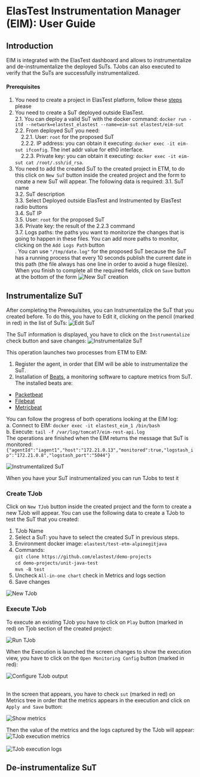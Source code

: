 # ElasTest Instrumentation Manager (EIM): User Guide

## Introduction
EIM is integrated with the ElasTest dashboard and allows to instrumentalize and de-instrumentalize the deployed SuTs. TJobs can also executed to verify that the SuTs are successfully instrumentalized.

#### Prerequisites
1. You need to create a project in ElasTest platform, follow these [steps](https://github.com/elastest/elastest-torm/blob/master/docs/index.md#create-a-project) please
2. You need to create a SuT deployed outside ElasTest. <br>
  2.1. You can deploy a valid SuT with the docker command: `docker run -itd --network=elastest_elastest --name=eim-sut elastest/eim-sut`<br>
  2.2. From deployed SuT you need:<br>
     2.2.1. User: `root` for the proposed SuT<br>&nbsp;&nbsp;&nbsp;
     2.2.2. IP address: you can obtain it executing: `docker exec -it eim-sut ifconfig`. The inet addr value for eth0 interface.<br>&nbsp;&nbsp;&nbsp;
     2.2.3. Private key: you can obtain it executing: `docker exec -it eim-sut cat /root/.ssh/id_rsa`.<br>
3. You need to add the created SuT to the created project in ETM, to do this click on `New SuT` button inside the created project and the form to create a new SuT will appear. The following data is required:
  3.1. SuT name <br>
  3.2. SuT description <br>
  3.3. Select Deployed outside ElasTest and Instrumented by ElasTest radio buttons <br>
  3.4. SuT IP<br>
  3.5. User: `root` for the proposed SuT<br>
  3.6. Private key: the result of the 2.2.3 command<br>
  3.7. Logs paths: the paths you want to monitorize the changes that is going to happen in these files. You can add more paths to monitor, clicking on the `Add Logs Path` button <br>. You can use `"/tmp/date.log"` for the proposed SuT because the SuT has a running process that every 10 seconds publish the current date in this path (the file always has one line in order to avoid a huge filesize).
  When you finish to complete all the required fields, click on `Save` button at the bottom of the form
![New SuT creation](images/new_sut.jpg)<br>

## Instrumentalize SuT
After completing the Prerequisites, you can Instrumentalize the SuT that you created before. To do this, you have to Edit it, clicking on the pencil (marked in red) in the list of SuTs:
![Edit SuT](images/edit_sut.jpg)<br>

The SuT information is displayed, you have to click on the `Instrumentalize` check button and save changes:
![Instrumentalize SuT](images/instrumentalize_sut.jpg)<br>

This operation launches two processes from ETM to EIM:
1. Register the agent, in order that EIM will be able to instrumentalize the SuT.
2. Installation of [Beats](https://www.elastic.co/products/beats), a monitoring software to capture metrics from SuT. The installed beats are:
- [Packetbeat](https://www.elastic.co/guide/en/beats/packetbeat/5.6/packetbeat-overview.html)
- [Filebeat](https://www.elastic.co/guide/en/beats/filebeat/5.6/filebeat-overview.html)
- [Metricbeat](https://www.elastic.co/guide/en/beats/metricbeat/5.6/metricbeat-overview.html)

You can follow the progress of both operations looking at the EIM log: <br>
a. Connect to EIM: `docker exec -it elastest_eim_1 /bin/bash`<br>
b. Execute: `tail -f /var/log/tomcat7/eim-rest-api.log`<br>
The operations are finished when the EIM returns the message that SuT is monitored: `{"agentId":"iagent1","host":"172.21.0.13","monitored":true,"logstash_ip":"172.21.0.8","logstash_port":"5044"}`

![Instrumentalized SuT](images/install_beats_log.jpg)<br>

When you have your SuT instrumentalized you can run TJobs to test it

### Create TJob
Click on `New TJob` button inside the created project and the form to create a new TJob will appear. You can use the following data to create a TJob to test the SuT that you created:
1. TJob Name
2. Select a SuT: you have to select the created SuT in previous steps.
3. Environment docker image: `elastest/test-etm-alpinegitjava`
4. Commands: <br>
`git clone https://github.com/elastest/demo-projects`<br>
`cd demo-projects/unit-java-test`<br>
`mvn -B test`<br>
5. Uncheck `All-in-one chart` check in Metrics and logs section <br>
6. Save changes

![New TJob](images/new_tjob.jpg)<br>

### Execute TJob
To execute an existing TJob you have to click on `Play` button (marked in red) on Tjob section of the created project:

![Run TJob](images/run_tjob.jpg)<br>

When the Execution is launched the screen changes to show the execution view, you have to click on the `Open Monitoring Config` button (marked in red):

![Configure TJob output](images/configure_tjob_output.jpg)<br><br>

In the screen that appears, you have to check `sut` (marked in red) on Metrics tree in order that the metrics appears in the execution and click on `Apply and Save` button:

![Show metrics](images/show_metrics.jpg)<br>

Then the value of the metrics and the logs captured by the TJob will appear:
![TJob execution metrics](images/tjob_execution_metrics.jpg)<br><br>
![TJob execution logs](images/tjob_execution_logs.jpg)<br>

## De-instrumentalize SuT
